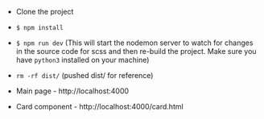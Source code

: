 - Clone the project

- `$ npm install`

- `$ npm run dev` (This will start the nodemon server to watch for changes in the source code for scss and then re-build the project. Make sure you have `python3` installed on your machine)

- `rm -rf dist/` (pushed dist/ for reference)

- Main page - http://localhost:4000

- Card component - http://localhost:4000/card.html

